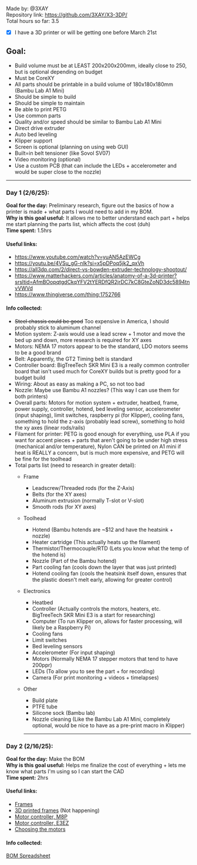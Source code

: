 Made by: @3XAY <br>
Repository link: https://github.com/3XAY/X3-3DP/ <br>
Total hours so far: 3.5


* [X] I have a 3D printer or will be getting one before March 21st


## Goal:
- Build volume must be at LEAST 200x200x200mm, ideally close to 250, but is optional depending on budget
- Must be CoreXY
- All parts should be printable in a build volume of 180x180x180mm (Bambu Lab A1 Mini)
- Should be simple to build
- Should be simple to maintain
- Be able to print PETG
- Use common parts
- Quality and/or speed should be similar to Bambu Lab A1 Mini
- Direct drive extruder
- Auto bed leveling
- Klipper support
- Screen is optional (planning on using web GUI)
- Built=in belt tensioner (like Sovol SV07)
- Video monitoring (optional)
- Use a custom PCB (that can include the LEDs + accelerometer and would be super close to the nozzle)

***
### Day 1 (2/6/25):
**Goal for the day:** Preliminary research, figure out the basics of how a printer is made + what parts I would need to add in my BOM. <br>
**Why is this goal useful:** It allows me to better understand each part + helps me start planning the parts list, which affects the cost (duh) <br>
**Time spent:** 1.5hrs

#### Useful links:
- https://www.youtube.com/watch?v=yuAN5AzEWCg
- https://youtu.be/4VSu_gG-nlk?si=x5pDPoq5jk2_qxVh
- https://all3dp.com/2/direct-vs-bowden-extruder-technology-shootout/
- https://www.matterhackers.com/articles/anatomy-of-a-3d-printer?srsltid=AfmBOopqtgdCkqYFV2tYERDfQR2jrDC7kC8GteZoND3dc5894tnvVWVd
- https://www.thingiverse.com/thing:1752766

#### Info collected:
- ~~Steel chassis could be good~~ Too expensive in America, I should probably stick to aluminum channel
- Motion system: Z-axis would use a lead screw + 1 motor and move the bed up and down, more research is required for XY axes
- Motors: NEMA 17 motors appear to be the standard, LDO motors seems to be a good brand
- Belt: Apparently, the GT2 Timing belt is standard
- Controller board: BigTreeTech SKR Mini E3 is a really common controller board that isn't used much for CoreXY builds but is pretty good for a budget build
- Wiring: About as easy as making a PC, so not too bad
- Nozzle: Maybe use Bambu A1 nozzles? (This way I can use them for both printers)
- Overall parts: Motors for motion system + extruder, heatbed, frame, power supply, controller, hotend, bed leveling sensor, accelerometer (input shaping), limit switches, raspberry pi (for Klipper), cooling fans, something to hold the z-axis (probably lead screw), something to hold the xy axes (linear rods/rails)
- Filament for printer: PETG is good enough for everything, use PLA if you want for accent pieces + parts that aren't going to be under high stress (mechanical and/or temperature), Nylon CAN be printed on A1 mini if heat is REALLY a concern, but is much more expensive, and PETG will be fine for the toolhead
- Total parts list (need to research in greater detail):
  * Frame
    - Leadscrew/Threaded rods (for the Z-Axis)
    - Belts (for the XY axes)
    - Aluminum extrusion (normally T-slot or V-slot)
    - Smooth rods (for XY axes)
  * Toolhead
    - Hotend (Bambu hotends are ~$12 and have the heatsink + nozzle)
    - Heater cartridge (This actually heats up the filament)
    - Thermistor/Thermocouple/RTD (Lets you know what the temp of the hotend is)
    - Nozzle (Part of the Bambu hotend)
    - Part cooling fan (cools down the layer that was just printed)
    - Hotend cooling fan (cools the heatsink itself down, ensures that the plastic doesn't melt early, allowing for greater control)
  * Electronics
    - Heatbed
    - Controller (Actually controls the motors, heaters, etc. BigTreeTech SKR Mini E3 is a start for researching)
    - Computer (To run Klipper on, allows for faster processing, will likely be a Raspberry Pi)
    - Cooling fans
    - Limit switches
    - Bed leveling sensors
    - Accelerometer (For input shaping)
    - Motors (Normally NEMA 17 stepper motors that tend to have 200ppr)
    - LEDs (To allow you to see the part + for recording)
    - Camera (For print monitoring + videos + timelapses)
  * Other
    - Build plate
    - PTFE tube
    - Silicone sock (Bambu lab)
    - Nozzle cleaning (Like the Bambu Lab A1 Mini, completely optional, would be nice to have as a pre-print macro in Klipper)
   
    ***
### Day 2 (2/16/25):
**Goal for the day:** Make the BOM <br>
**Why is this goal useful:** Helps me finalize the cost of everything + lets me know what parts I'm using so I can start the CAD <br>
**Time spent:** 2hrs

#### Useful links:
- [Frames](https://youtu.be/E5FqrycYL40?si=j6Fz1LKAvbOmlVJB)
- [3D printed frames](https://youtu.be/5remLFeUT-k?si=JSoOi04MDNEIEDqR) (Not happening)
- [Motor controller, M8P](https://youtu.be/wPqDxiU8-5A?si=cE4t9tCw5YM5Fe2U)
- [Motor controller, E3EZ](https://youtu.be/B2tAd0lNgnc?si=KCBrcj5Dog0s6xvy)
- [Choosing the motors](https://youtu.be/RleJKkO6E64?si=XVJ-940wYRUIblx8)

#### Info collected:
[BOM Spreadsheet](https://docs.google.com/spreadsheets/d/12bk38MyKBaCSnbDqkn_daGvMrIUmXt25-RTHfP_S9RE/edit?usp=sharing)
